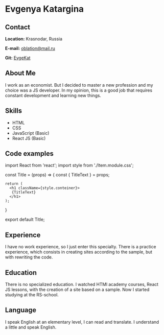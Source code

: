 # Evgenya Katargina

## Contact
**Location:** Krasnodar, Russia  

**E-mail:** oblation@mail.ru  

**Git:** [EvgeKat](https://github.com/EvgeKat)

## About Me
I work as an economist. But I decided to master a new profession and my choice was a JS developer. In my opinion, this is a good job that requires constant development and learning new things.

## Skills
 * HTML
 * CSS
 * JavaScript (Basic)
 * React JS (Basic)

## Code examples

import React from 'react';
import style from './Item.module.css';

const Title = (props) => {
    const { TitleText } = props;

    return (
      <h1 className={style.conteiner}>
       {TitleText}
      </h1>
    );
}

export default Title;

## Experience
I have no work experience, so I just enter this specialty. There is a practice experience, which consists in creating sites according to the sample, but with rewriting the code.

## Education
There is no specialized education. I watched HTMl academy courses, React JS lessons, with the creation of a site based on a sample. Now I started studying at the RS-school.

## Language
I speak English at an elementary level, I can read and translate. I understand a little and speak English.
